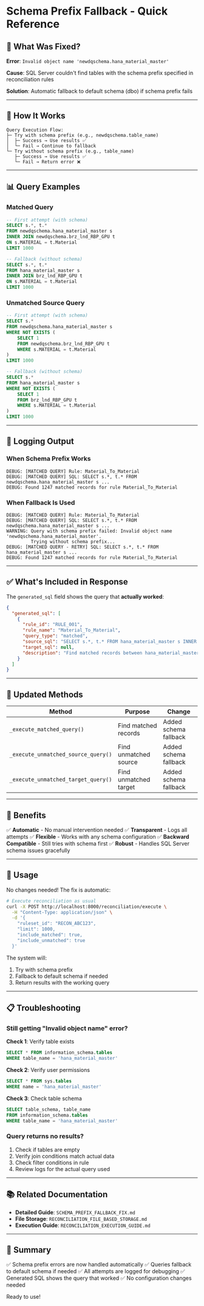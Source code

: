 # Schema Prefix Fallback - Quick Reference

## 🎯 What Was Fixed?

**Error**: `Invalid object name 'newdqschema.hana_material_master'`

**Cause**: SQL Server couldn't find tables with the schema prefix specified in reconciliation rules

**Solution**: Automatic fallback to default schema (dbo) if schema prefix fails

---

## 🔄 How It Works

```
Query Execution Flow:
├─ Try with schema prefix (e.g., newdqschema.table_name)
│  ├─ Success → Use results ✅
│  └─ Fail → Continue to fallback
└─ Try without schema prefix (e.g., table_name)
   ├─ Success → Use results ✅
   └─ Fail → Return error ❌
```

---

## 📊 Query Examples

### Matched Query
```sql
-- First attempt (with schema)
SELECT s.*, t.*
FROM newdqschema.hana_material_master s
INNER JOIN newdqschema.brz_lnd_RBP_GPU t
ON s.MATERIAL = t.Material
LIMIT 1000

-- Fallback (without schema)
SELECT s.*, t.*
FROM hana_material_master s
INNER JOIN brz_lnd_RBP_GPU t
ON s.MATERIAL = t.Material
LIMIT 1000
```

### Unmatched Source Query
```sql
-- First attempt (with schema)
SELECT s.*
FROM newdqschema.hana_material_master s
WHERE NOT EXISTS (
    SELECT 1
    FROM newdqschema.brz_lnd_RBP_GPU t
    WHERE s.MATERIAL = t.Material
)
LIMIT 1000

-- Fallback (without schema)
SELECT s.*
FROM hana_material_master s
WHERE NOT EXISTS (
    SELECT 1
    FROM brz_lnd_RBP_GPU t
    WHERE s.MATERIAL = t.Material
)
LIMIT 1000
```

---

## 📝 Logging Output

### When Schema Prefix Works
```
DEBUG: [MATCHED QUERY] Rule: Material_To_Material
DEBUG: [MATCHED QUERY] SQL: SELECT s.*, t.* FROM newdqschema.hana_material_master s ...
DEBUG: Found 1247 matched records for rule Material_To_Material
```

### When Fallback Is Used
```
DEBUG: [MATCHED QUERY] Rule: Material_To_Material
DEBUG: [MATCHED QUERY] SQL: SELECT s.*, t.* FROM newdqschema.hana_material_master s ...
WARNING: Query with schema prefix failed: Invalid object name 'newdqschema.hana_material_master'. 
         Trying without schema prefix...
DEBUG: [MATCHED QUERY - RETRY] SQL: SELECT s.*, t.* FROM hana_material_master s ...
DEBUG: Found 1247 matched records for rule Material_To_Material
```

---

## ✅ What's Included in Response

The `generated_sql` field shows the query that **actually worked**:

```json
{
  "generated_sql": [
    {
      "rule_id": "RULE_001",
      "rule_name": "Material_To_Material",
      "query_type": "matched",
      "source_sql": "SELECT s.*, t.* FROM hana_material_master s INNER JOIN brz_lnd_RBP_GPU t ON s.MATERIAL = t.Material LIMIT 1000",
      "target_sql": null,
      "description": "Find matched records between hana_material_master and brz_lnd_RBP_GPU"
    }
  ]
}
```

---

## 🔧 Updated Methods

| Method | Purpose | Change |
|--------|---------|--------|
| `_execute_matched_query()` | Find matched records | Added schema fallback |
| `_execute_unmatched_source_query()` | Find unmatched source | Added schema fallback |
| `_execute_unmatched_target_query()` | Find unmatched target | Added schema fallback |

---

## 🎯 Benefits

✅ **Automatic** - No manual intervention needed
✅ **Transparent** - Logs all attempts
✅ **Flexible** - Works with any schema configuration
✅ **Backward Compatible** - Still tries with schema first
✅ **Robust** - Handles SQL Server schema issues gracefully

---

## 🚀 Usage

No changes needed! The fix is automatic:

```bash
# Execute reconciliation as usual
curl -X POST http://localhost:8000/reconciliation/execute \
  -H "Content-Type: application/json" \
  -d '{
    "ruleset_id": "RECON_ABC123",
    "limit": 1000,
    "include_matched": true,
    "include_unmatched": true
  }'
```

The system will:
1. Try with schema prefix
2. Fallback to default schema if needed
3. Return results with the working query

---

## 📋 Troubleshooting

### Still getting "Invalid object name" error?

**Check 1**: Verify table exists
```sql
SELECT * FROM information_schema.tables 
WHERE table_name = 'hana_material_master'
```

**Check 2**: Verify user permissions
```sql
SELECT * FROM sys.tables 
WHERE name = 'hana_material_master'
```

**Check 3**: Check table schema
```sql
SELECT table_schema, table_name 
FROM information_schema.tables 
WHERE table_name = 'hana_material_master'
```

### Query returns no results?

1. Check if tables are empty
2. Verify join conditions match actual data
3. Check filter conditions in rule
4. Review logs for the actual query used

---

## 📚 Related Documentation

- **Detailed Guide**: `SCHEMA_PREFIX_FALLBACK_FIX.md`
- **File Storage**: `RECONCILIATION_FILE_BASED_STORAGE.md`
- **Execution Guide**: `RECONCILIATION_EXECUTION_GUIDE.md`

---

## 🎉 Summary

✅ Schema prefix errors are now handled automatically
✅ Queries fallback to default schema if needed
✅ All attempts are logged for debugging
✅ Generated SQL shows the query that worked
✅ No configuration changes needed

Ready to use!


